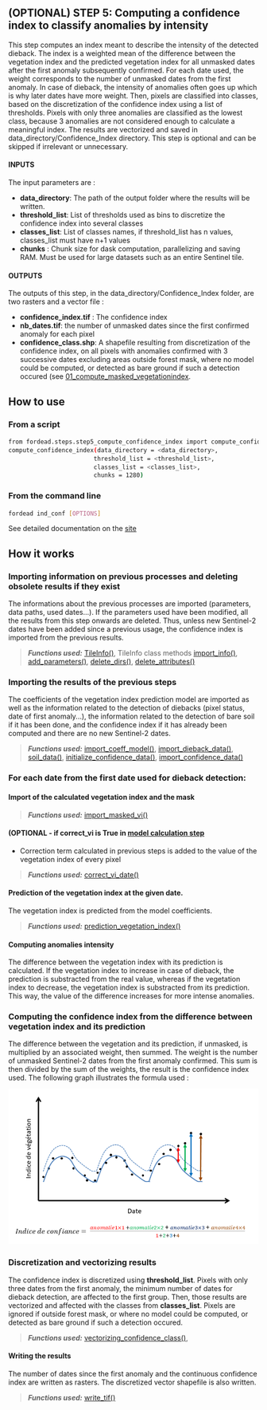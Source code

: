 ## (OPTIONAL) STEP 5: Computing a confidence index to classify anomalies by intensity
This step computes an index meant to describe the intensity of the detected dieback. The index is a weighted mean of the difference between the vegetation index and the predicted vegetation index for all unmasked dates after the first anomaly subsequently confirmed. For each date used, the weight corresponds to the number of unmasked dates from the first anomaly.
In case of dieback, the intensity of anomalies often goes up which is why later dates have more weight.
Then, pixels are classified into classes, based on the discretization of the confidence index using a list of thresholds. Pixels with only three anomalies are classified as the lowest class, because 3 anomalies are not considered enough to calculate a meaningful index. The results are vectorized and saved in data_directory/Confidence_Index directory.
This step is optional and can be skipped if irrelevant or unnecessary.

#### INPUTS
The input parameters are :
- **data_directory**: The path of the output folder where the results will be written.
- **threshold_list**: List of thresholds used as bins to discretize the confidence index into several classes
- **classes_list**: List of classes names, if threshold_list has n values, classes_list must have n+1 values
- **chunks** : Chunk size for dask computation, parallelizing and saving RAM. Must be used for large datasets such as an entire Sentinel tile.

#### OUTPUTS
The outputs of this step, in the data_directory/Confidence_Index folder, are two rasters and a vector file :
- **confidence_index.tif** : The confidence index 
- **nb_dates.tif**: the number of unmasked dates since the first confirmed anomaly for each pixel
- **confidence_class.shp**: A shapefile resulting from discretization of the confidence index, on all pixels with anomalies confirmed with 3 successive dates excluding areas outside forest mask, where no model could be computed, or detected as bare ground if such a detection occured (see [01_compute_masked_vegetationindex](https://fordead.gitlab.io/fordead_package/docs/user_guides/english/01_compute_masked_vegetationindex/).

## How to use
### From a script

```bash
from fordead.steps.step5_compute_confidence_index import compute_confidence_index
compute_confidence_index(data_directory = <data_directory>, 
						threshold_list = <threshold_list>,
						classes_list = <classes_list>,
						chunks = 1280)
```

### From the command line
```bash
fordead ind_conf [OPTIONS]
```
See detailed documentation on the [site](https://fordead.gitlab.io/fordead_package/docs/cli/#fordead-ind_conf)

## How it works

### Importing information on previous processes and deleting obsolete results if they exist
The informations about the previous processes are imported (parameters, data paths, used dates...). If the parameters used have been modified, all the results from this step onwards are deleted. Thus, unless new Sentinel-2 dates have been added since a previous usage, the confidence index is imported from the previous results.
> **_Functions used:_** [TileInfo()](https://fordead.gitlab.io/fordead_package/reference/fordead/import_data/#tileinfo), TileInfo class methods [import_info()](https://fordead.gitlab.io/fordead_package/reference/fordead/import_data/#import_info), [add_parameters()](https://fordead.gitlab.io/fordead_package/reference/fordead/import_data/#add_parameters), [delete_dirs()](https://fordead.gitlab.io/fordead_package/reference/fordead/import_data/#delete_dirs), [delete_attributes()](https://fordead.gitlab.io/fordead_package/reference/fordead/import_data/#delete_attributes)

### Importing the results of the previous steps
The coefficients of the vegetation index prediction model are imported as well as the information related to the detection of diebacks (pixel status, date of first anomaly...), the information related to the detection of bare soil if it has been done, and the confidence index if it has already been computed and there are no new Sentinel-2 dates.
> **_Functions used:_** [import_coeff_model()](https://fordead.gitlab.io/fordead_package/reference/fordead/import_data/#import_coeff_model), [import_dieback_data()](https://fordead.gitlab.io/fordead_package/reference/fordead/import_data/#import_dieback_data), [soil_data()](https://fordead.gitlab.io/fordead_package/reference/fordead/import_data/#soil_data), [initialize_confidence_data()](https://fordead.gitlab.io/fordead_package/reference/fordead/import_data/#initialize_confidence_data), [import_confidence_data()](https://fordead.gitlab.io/fordead_package/reference/fordead/import_data/#import_confidence_data)

### For each date from the first date used for dieback detection:

#### Import of the calculated vegetation index and the mask
> **_Functions used:_** [import_masked_vi()](https://fordead.gitlab.io/fordead_package/reference/fordead/import_data/#import_masked_vi)

#### (OPTIONAL - if **correct_vi** is True in [model calculation step](https://fordead.gitlab.io/fordead_package/docs/user_guides/03_train_model/)
- Correction term calculated in previous steps is added to the value of the vegetation index of every pixel
> **_Functions used:_** [correct_vi_date()](https://fordead.gitlab.io/fordead_package/reference/fordead/model_vegetation_index/#correct_vi_date)

#### Prediction of the vegetation index at the given date.
The vegetation index is predicted from the model coefficients.
> **_Functions used:_** [prediction_vegetation_index()](https://fordead.gitlab.io/fordead_package/reference/fordead/dieback_detection/#prediction_vegetation_index)

#### Computing anomalies intensity
The difference between the vegetation index with its prediction is calculated. If the vegetation index to increase in case of dieback, the prediction is substracted from the real value, whereas if the vegetation index to decrease, the vegetation index is substracted from its prediction. This way, the value of the difference increases for more intense anomalies.

### Computing the confidence index from the difference between vegetation index and its prediction
The difference between the vegetation and its prediction, if unmasked, is multiplied by an associated weight, then summed. The weight is the number of unmasked Sentinel-2 dates from the first anomaly confirmed.
This sum is then divided by the sum of the weights, the result is the confidence index used. The following graph illustrates the formula used :

![graph_ind_conf](Diagrams/graph_ind_conf.png "graph_ind_conf")


### Discretization and vectorizing results
The confidence index is discretized using **threshold_list**. Pixels with only three dates from the first anomaly, the minimum number of dates for dieback detection, are affected to the first group. 
Then, those results are vectorized and affected with the classes from **classes_list**.
Pixels are ignored if outside forest mask, or where no model could be computed, or detected as bare ground if such a detection occured.
> **_Functions used:_** [vectorizing_confidence_class()](https://fordead.gitlab.io/fordead_package/reference/fordead/writing_data/#vectorizing_confidence_class),

#### Writing the results
The number of dates since the first anomaly and the continuous confidence index are written as rasters.
The discretized vector shapefile is also written.
> **_Functions used:_** [write_tif()](https://fordead.gitlab.io/fordead_package/reference/fordead/writing_data/#write_tif)
